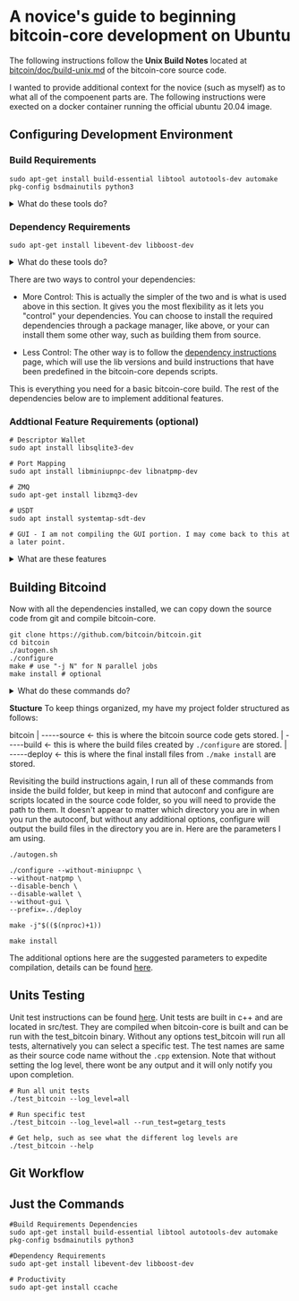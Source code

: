 # A novice's guide to beginning bitcoin-core development on Ubuntu
The following instructions follow the **Unix Build Notes** located at [bitcoin/doc/build-unix.md](https://github.com/bitcoin/bitcoin/blob/master/doc/build-unix.md) of the bitcoin-core source code. 

I wanted to provide additional context for the novice (such as myself) as to what all of the compoenent parts are. The following instructions were exected on a docker container running the official ubuntu 20.04 image. 

## Configuring Development Environment
### Build Requirements
```sudo apt-get install build-essential libtool autotools-dev automake pkg-config bsdmainutils python3```
<details>
  <summary>What do these tools do?</summary>
  
- build-essentials - This is a meta package (package that links to multiple other packages) that is necessary for compiling C and C++ programs. The list of actually packages may differ from OS to OS, but for Ubuntu 20.04 using apt-get the packages it contains are: dpkg-dev, g++, gcc, libc6-dev, make. The details for these packages can be found [here](https://packages.ubuntu.com/focal/build-essential). 

- libtool, autotools-dev, automake - [From the docs](https://www.star.bnl.gov/~liuzx/autobook.html): *"Autoconf, Automake, and Libtool were developed separately, to make tackling the problem of software configuration more manageable by partitioning it. But they were designed to be used as a system, and they make more sense when you have documentation for the whole system."* This excerpt is from an entire book dedicated to documenting the history of how these tools became the foundations for C software development. 

- pkg-config - [From the docs](https://www.freedesktop.org/wiki/Software/pkg-config): *"pkg-config is a helper tool used when compiling applications and libraries. It helps you insert the correct compiler options on the command line so an application can use gcc -o test test.c `pkg-config --libs --cflags glib-2.0` for instance, rather than hard-coding values on where to find glib (or other libraries)."*

- bsdmainutils - [From the docs]() *"collection of more utilities from FreeBSD This package contains lots of small programs many people expect to find when they use a BSD-style Unix system."* I have not discovered why a package like this would be required, if anyone knows, please reach out to me. 

- python3 - Certain features, such as ZMQ are built with python. It also appears some CI testing functions utilze python as well. 

</details> 

### Dependency Requirements
```sudo apt-get install libevent-dev libboost-dev```
<details>
  <summary> What do these tools do?</summary>
  
  - libevent-dev - [from the docs](https://libevent.org/) *"The libevent API provides a mechanism to execute a callback function when a specific event occurs on a file descriptor or after a timeout has been reached. Furthermore, libevent also support callbacks due to signals or regular timeouts."*
  
  - libboost-dev - [from the docs](https://www.boost.org/users/) *"In a word, Productivity. Use of high-quality libraries like Boost speeds initial development, results in fewer bugs, reduces reinvention-of-the-wheel, and cuts long-term maintenance costs. And since Boost libraries tend to become de facto or de jure standards, many programmers are already familiar with them."*
</details>

There are two ways to control your dependencies: 
- More Control: This is actually the simpler of the two and is what is used above in this section. It gives you the most flexibility as it lets you "control" your dependencies. You can choose to install the required dependencies through a package manager, like above, or your can install them some other way, such as building them from source. 

- Less Control: The other way is to follow the [dependency instructions](https://github.com/bitcoin/bitcoin/blob/master/depends/README.md) page, which will use the lib versions and build instructions that have been predefined in the bitcoin-core depends scripts. 

This is everything you need for a basic bitcoin-core build. The rest of the dependencies below are to implement additional features. 

### Addtional Feature Requirements (optional)

```
# Descriptor Wallet
sudo apt install libsqlite3-dev

# Port Mapping
sudo apt install libminiupnpc-dev libnatpmp-dev

# ZMQ
sudo apt-get install libzmq3-dev

# USDT
sudo apt install systemtap-sdt-dev

# GUI - I am not compiling the GUI portion. I may come back to this at a later point. 
```
<details>
  <summary>What are these features</summary>
  
  - Descriptor Wallet: There are two types of bitcoin wallet, an old **legacy wallet** and a new **descriptor wallet**. Sqlite is required to use the new descriptor wallet. 
  
  - Port Mapping:  used to autoconfigure open ports one gateway router. 
  
  - ZMQ: TODO
  
  - USDT: TODO
  
  - GUI: bitcoin-core can be operated from the command line or from a gui. 
</details>

## Building Bitcoind
Now with all the dependencies installed, we can copy down the source code from git and compile bitcoin-core. 
```
git clone https://github.com/bitcoin/bitcoin.git
cd bitcoin
./autogen.sh 
./configure
make # use "-j N" for N parallel jobs
make install # optional
```
<details>
  <summary> What do these commands do?</summary>
  
  [Here](https://devmanual.gentoo.org/general-concepts/autotools/index.html) is a great visual and explanation of how these tools work together. 
  - ```./autogen.sh``` runs a series of test to learn capabilites are available in your environment. Its output is a configure script. 
  - ```./configure``` utilizes the output from autogen to configure settings for the build environment. Itt output is a make file.
  - ```make``` uses all the instructions from the makefile created by ./configure. This command does all of the binary compulation. 
  - ```make install``` puts the binary executables into their final destination. 
</details>
  
**Stucture** 
To keep things organized, my have my project folder structured as follows: 

bitcoin
    | -----source <- this is where the bitcoin source code gets stored.
    | -----build  <- this is where the build files created by ```./configure``` are stored.
    | -----deploy <- this is where the final install files from ```./make install``` are stored.
    
Revisiting the build instructions again, I run all of these commands from inside the build folder, but keep in mind that autoconf and configure are scripts located in the source code folder, so you will need to provide the path to them. It doesn't appear to matter which directory you are in when you run the autoconf, but without any additional options, configure will output the build files in the directory you are in. Here are the parameters I am using. 

```
./autogen.sh

./configure --without-miniupnpc \
--without-natpmp \
--disable-bench \
--disable-wallet \
--without-gui \ 
--prefix=../deploy

make -j"$(($(nproc)+1))

make install 
```

The additional options here are the suggested parameters to expedite compilation, details can be found [here](https://github.com/bitcoin/bitcoin/blob/master/doc/productivity.md). 



## Units Testing
Unit test instructions can be found [here](https://github.com/bitcoin/bitcoin/blob/master/src/test/README.md). Unit tests are built in c++ and are located in src/test. They are compiled when bitcoin-core is built and can be run with the test_bitcoin binary. Without any options test_bitcoin will run all tests, alternatively you can select a specific test. The test names are same as their source code name without the ```.cpp``` extension. Note that without setting the log level, there wont be any output and it will only notify you upon completion. 

```
# Run all unit tests
./test_bitcoin --log_level=all

# Run specific test
./test_bitcoin --log_level=all --run_test=getarg_tests

# Get help, such as see what the different log levels are
./test_bitcoin --help
```

## Git Workflow













## Just the Commands
```
#Build Requirements Dependencies
sudo apt-get install build-essential libtool autotools-dev automake pkg-config bsdmainutils python3

#Dependency Requirements
sudo apt-get install libevent-dev libboost-dev

# Productivity
sudo apt-get install ccache

```


